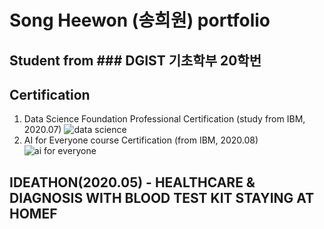 # Song Heewon (송희원) portfolio

## Student from ### DGIST 기초학부 20학번
<h2>


## Certification
1. Data Science Foundation Professional Certification (study from IBM, 2020.07)
![data science](https://user-images.githubusercontent.com/63955034/95966004-96c5a680-0e45-11eb-8c7e-4ab2ffed5069.PNG)
2. AI for Everyone course Certification (from IBM, 2020.08)
![ai for everyone](https://user-images.githubusercontent.com/63955034/95965950-86153080-0e45-11eb-8ae7-bf751d3c16be.png)


## IDEATHON(2020.05) - HEALTHCARE & DIAGNOSIS WITH BLOOD TEST KIT STAYING AT HOMEF
